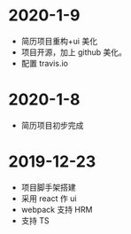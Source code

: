 # 2020-1-9

- 简历项目重构+ui 美化
- 项目开源，加上 github 美化。
- 配置 travis.io

# 2020-1-8

- 简历项目初步完成

# 2019-12-23

- 项目脚手架搭建
- 采用 react 作 ui
- webpack 支持 HRM
- 支持 TS
